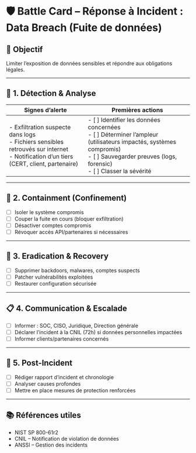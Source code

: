 # 🛡️ Battle Card – Réponse à Incident : Data Breach (Fuite de données)

## 🎯 Objectif
Limiter l’exposition de données sensibles et répondre aux obligations légales.

---

## 🚨 1. Détection & Analyse

| Signes d’alerte | Premières actions |
|-----------------|-------------------|
| - Exfiltration suspecte dans logs<br>- Fichiers sensibles retrouvés sur internet<br>- Notification d’un tiers (CERT, client, partenaire) | - [ ] Identifier les données concernées<br>- [ ] Déterminer l’ampleur (utilisateurs impactés, systèmes compromis)<br>- [ ] Sauvegarder preuves (logs, forensic)<br>- [ ] Classer la sévérité |

---

## 🛑 2. Containment (Confinement)
- [ ] Isoler le système compromis  
- [ ] Couper la fuite en cours (bloquer exfiltration)  
- [ ] Désactiver comptes compromis  
- [ ] Révoquer accès API/partenaires si nécessaires  

---

## 🧹 3. Eradication & Recovery
- [ ] Supprimer backdoors, malwares, comptes suspects  
- [ ] Patcher vulnérabilités exploitées  
- [ ] Restaurer configuration sécurisée  

---

## 📋 4. Communication & Escalade
- [ ] Informer : SOC, CISO, Juridique, Direction générale  
- [ ] Déclarer l’incident à la CNIL (72h) si données personnelles impactées  
- [ ] Informer clients/partenaires concernés  

---

## 🔄 5. Post-Incident
- [ ] Rédiger rapport d’incident et chronologie  
- [ ] Analyser causes profondes  
- [ ] Mettre en place mesures de protection renforcées  

---

## 📚 Références utiles
- NIST SP 800-61r2  
- CNIL – Notification de violation de données  
- ANSSI – Gestion des incidents  
